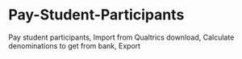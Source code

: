 # Pay-Student-Participants
Pay student participants, Import from Qualtrics download, Calculate denominations to get from bank, Export
